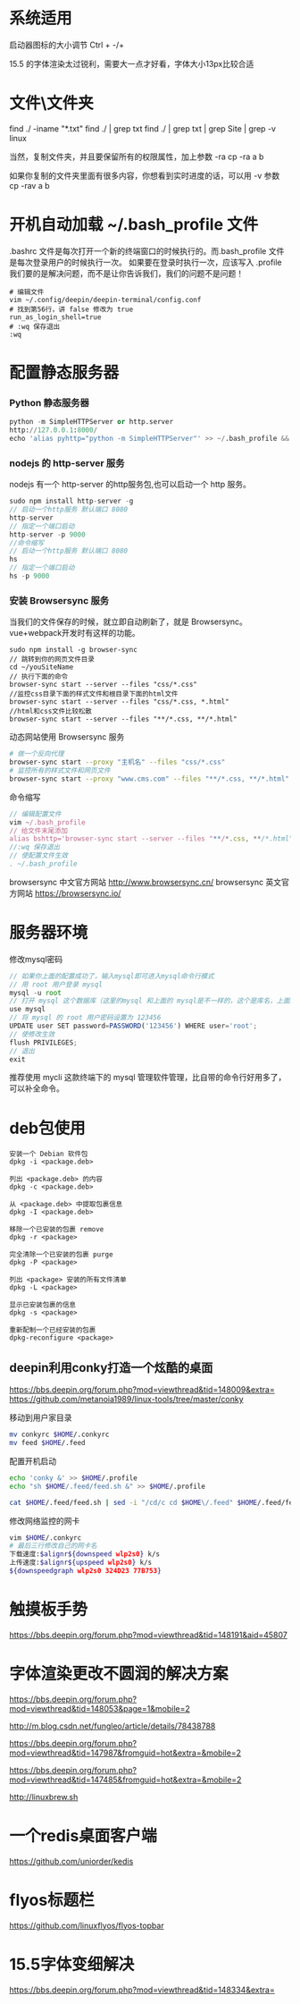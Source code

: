 # 系统适用
启动器图标的大小调节 Ctrl + -/+

15.5 的字体渲染太过锐利，需要大一点才好看，字体大小13px比较合适


# 文件\文件夹
find ./ -iname "*.txt"
find ./ | grep txt
find ./ | grep txt | grep Site | grep -v linux

当然，复制文件夹，并且要保留所有的权限属性，加上参数 -ra
cp -ra a b

如果你复制的文件夹里面有很多内容，你想看到实时进度的话，可以用 -v 参数
cp -rav a b

# 开机自动加载 ~/.bash_profile 文件
.bashrc 文件是每次打开一个新的终端窗口的时候执行的。而.bash_profile 文件是每次登录用户的时候执行一次。
如果要在登录时执行一次，应该写入 .profile
我们要的是解决问题，而不是让你告诉我们，我们的问题不是问题！
```
# 编辑文件
vim ~/.config/deepin/deepin-terminal/config.conf
# 找到第56行，讲 false 修改为 true
run_as_login_shell=true
# :wq 保存退出
:wq
```

# 配置静态服务器
### Python 静态服务器
```python
python -m SimpleHTTPServer or http.server 
http://127.0.0.1:8000/
echo 'alias pyhttp="python -m SimpleHTTPServer"' >> ~/.bash_profile && . ~/.bash_profile
```

### nodejs 的 http-server 服务
nodejs 有一个 http-server 的http服务包,也可以启动一个 http 服务。
```js
sudo npm install http-server -g
// 启动一个http服务 默认端口 8080
http-server
// 指定一个端口启动
http-server -p 9000
//命令缩写
// 启动一个http服务 默认端口 8080
hs
// 指定一个端口启动
hs -p 9000
```

### 安装 Browsersync 服务
当我们的文件保存的时候，就立即自动刷新了，就是 Browsersync。vue+webpack开发时有这样的功能。
```
sudo npm install -g browser-sync
// 跳转到你的网页文件目录
cd ~/youSiteName
// 执行下面的命令
browser-sync start --server --files "css/*.css"
//监控css目录下面的样式文件和根目录下面的html文件
browser-sync start --server --files "css/*.css, *.html"
//html和css文件比较松散
browser-sync start --server --files "**/*.css, **/*.html"
```

动态网站使用 Browsersync 服务
```bash
# 做一个反向代理
browser-sync start --proxy "主机名" --files "css/*.css"
# 监控所有的样式文件和网页文件
browser-sync start --proxy "www.cms.com" --files "**/*.css, **/*.html"
```

命令缩写
```js
// 编辑配置文件
vim ~/.bash_profile
// 给文件末尾添加
alias bshttp='browser-sync start --server --files "**/*.css, **/*.html"'
//:wq 保存退出
// 使配置文件生效
. ~/.bash_profile
```

browsersync 中文官方网站 http://www.browsersync.cn/
browsersync 英文官方网站 https://browsersync.io/

# 服务器环境
修改mysql密码
```js
// 如果你上面的配置成功了，输入mysql即可进入mysql命令行模式
// 用 root 用户登录 mysql
mysql -u root
// 打开 mysql 这个数据库（这里的mysql 和上面的 mysql是不一样的，这个是库名，上面是命令）
use mysql
// 将 mysql 的 root 用户密码设置为 123456
UPDATE user SET password=PASSWORD('123456') WHERE user='root';
// 使修改生效
flush PRIVILEGES;
// 退出 
exit
```

推荐使用 mycli 这款终端下的 mysql 管理软件管理，比自带的命令行好用多了，可以补全命令。

# deb包使用
```
安装一个 Debian 软件包
dpkg -i <package.deb>

列出 <package.deb> 的内容
dpkg -c <package.deb>

从 <package.deb> 中提取包裹信息
dpkg -I <package.deb>

移除一个已安装的包裹 remove
dpkg -r <package>

完全清除一个已安装的包裹 purge
dpkg -P <package>

列出 <package> 安装的所有文件清单
dpkg -L <package>

显示已安装包裹的信息
dpkg -s <package>

重新配制一个已经安装的包裹
dpkg-reconfigure <package>
```

## deepin利用conky打造一个炫酷的桌面
https://bbs.deepin.org/forum.php?mod=viewthread&tid=148009&extra=
https://github.com/metanoia1989/linux-tools/tree/master/conky

移动到用户家目录
```sh
mv conkyrc $HOME/.conkyrc  
mv feed $HOME/.feed    
```

配置开机启动
```sh
echo 'conky &' >> $HOME/.profile
echo "sh $HOME/.feed/feed.sh &" >> $HOME/.profile

cat $HOME/.feed/feed.sh | sed -i "/cd/c cd $HOME\/.feed" $HOME/.feed/feed.sh
```

修改网络监控的网卡
```sh
vim $HOME/.conkyrc
# 最后三行修改自己的网卡名
下载速度:$alignr${downspeed wlp2s0} k/s
上传速度:$alignr${upspeed wlp2s0} k/s
${downspeedgraph wlp2s0 324D23 77B753}
```

# 触摸板手势
https://bbs.deepin.org/forum.php?mod=viewthread&tid=148191&aid=45807

# 字体渲染更改不圆润的解决方案

https://bbs.deepin.org/forum.php?mod=viewthread&tid=148053&page=1&mobile=2

http://m.blog.csdn.net/fungleo/article/details/78438788

https://bbs.deepin.org/forum.php?mod=viewthread&tid=147987&fromguid=hot&extra=&mobile=2

https://bbs.deepin.org/forum.php?mod=viewthread&tid=147485&fromguid=hot&extra=&mobile=2

http://linuxbrew.sh

# 一个redis桌面客户端 
https://github.com/uniorder/kedis

# flyos标题栏
https://github.com/linuxflyos/flyos-topbar

# 15.5字体变细解决
https://bbs.deepin.org/forum.php?mod=viewthread&tid=148334&extra=